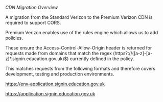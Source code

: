 *CDN Migration Overview*

A migration from the Standard Verizon to the Premium Verizon CDN is required to support CORS.

Premium Verizon enables use of the rules engine which allows us to add policies.

These ensure the Access-Control-Allow-Origin header is returned for requests made from domains that match the regex (https?:\/\/([a-z]*-*[a-z]*\.signin\.education\.gov\.uk)$) currently defined in the policy.

This matches requests from the following formats and therefore covers development, testing and production environments.

https://env-application.signin.education.gov.uk

https://application.signin.education.gov.uk

